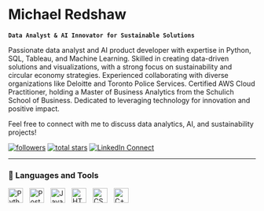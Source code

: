 # Michael Redshaw

**`Data Analyst & AI Innovator for Sustainable Solutions`**

Passionate data analyst and AI product developer with expertise in Python, SQL, Tableau, and Machine Learning. Skilled in creating data-driven solutions and visualizations, with a strong focus on sustainability and circular economy strategies. Experienced collaborating with diverse organizations like Deloitte and Toronto Police Services. Certified AWS Cloud Practitioner, holding a Master of Business Analytics from the Schulich School of Business. Dedicated to leveraging technology for innovation and positive impact.

Feel free to connect with me to discuss data analytics, AI, and sustainability projects!

   <p align="left">
      <a href="https://github.com/mredshaw?tab=followers">
         <img alt="followers" title="Follow me on Github" src="https://custom-icon-badges.demolab.com/github/followers/mredshaw?color=236ad3&labelColor=1155ba&style=for-the-badge&logo=person-add&label=Follow&logoColor=white"/></a>
      <a href="https://github.com/mredshaw?tab=repositories&sort=stargazers">
         <img alt="total stars" title="Total stars on GitHub" src="https://custom-icon-badges.demolab.com/github/stars/mredshaw?color=55960c&style=for-the-badge&labelColor=488207&logo=star"/></a>
     <a href="https://www.linkedin.com/in/michael-redshaw/#:~:text=a%20mutual%20connection-,Follow,-Message">
         <img alt="LinkedIn Connect" title="Connect on LinkedIn" src="https://custom-icon-badges.demolab.com/badge/LinkedIn-blue.svg?labelColor=1155ba&style=for-the-badge&labelColor=488207?logo=LinkedIn&logoColor=white"/></a>
   </p>

---

### 🧰 Languages and Tools

<img align="left" alt="Python" width="30px" style="padding-right:10px;" src="https://cdn.jsdelivr.net/gh/devicons/devicon/icons/python/python-plain.svg" />
<img align="left" alt="PostgreSQL" width="30px" style="padding-right:10px;" src="https://cdn.jsdelivr.net/gh/devicons/devicon@latest/icons/postgresql/postgresql-original.svg"/>
<img align="left" alt="JavaScript" width="30px" style="padding-right:10px;" src="https://cdn.jsdelivr.net/gh/devicons/devicon/icons/javascript/javascript-plain.svg" />
<img align="left" alt="HTML" width="30px" style="padding-right:10px;" src="https://cdn.jsdelivr.net/gh/devicons/devicon@latest/icons/html5/html5-plain-wordmark.svg" />
<img align="left" alt="CSS" width="30px" style="padding-right:10px;" src="https://cdn.jsdelivr.net/gh/devicons/devicon@latest/icons/css3/css3-plain-wordmark.svg" />
<img align="left" alt="C++" width="30px" style="padding-right:10px;" src="https://cdn.jsdelivr.net/gh/devicons/devicon@latest/icons/cplusplus/cplusplus-original.svg"/>
<br />
